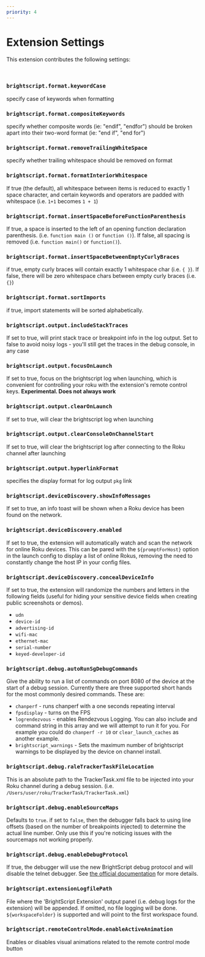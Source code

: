 ```yaml
---
priority: 4
---
```

# Extension Settings

This extension contributes the following settings:

<br/>

### `brightscript.format.keywordCase`
specify case of keywords when formatting

### `brightscript.format.compositeKeywords`
specify whether composite words (ie: "endif", "endfor") should be broken apart into their two-word format (ie: "end if", "end for")

### `brightscript.format.removeTrailingWhiteSpace`
specify whether trailing whitespace should be removed on format
### `brightscript.format.formatInteriorWhitespace`
If true (the default), all whitespace between items is reduced to exactly 1 space character, and certain keywords and operators are padded with whitespace (i.e. `1+1` becomes `1 + 1`)
### `brightscript.format.insertSpaceBeforeFunctionParenthesis`
If true, a space is inserted to the left of an opening function declaration parenthesis. (i.e. `function main ()` or `function ()`). If false, all spacing is removed (i.e. `function main()` or `function()`).
### `brightscript.format.insertSpaceBetweenEmptyCurlyBraces`

if true, empty curly braces will contain exactly 1 whitespace char (i.e. `{ }`). If false, there will be zero whitespace chars between empty curly braces (i.e. `{}`)
### `brightscript.format.sortImports`
if true, import statements will be sorted alphabetically.
### `brightscript.output.includeStackTraces`
If set to true, will print stack trace or breakpoint info in the log output. Set to false to avoid noisy logs - you'll still get the traces in the debug console, in any case
### `brightscript.output.focusOnLaunch`
If set to true, focus on the brightscript log when launching, which is convenient for controlling your roku with the extension's remote control keys. **Experimental. Does not always work**
### `brightscript.output.clearOnLaunch`
If set to true, will clear the brightscript log when launching
### `brightscript.output.clearConsoleOnChannelStart`
If set to true, will clear the brightscript log after connecting to the Roku channel after launching
### `brightscript.output.hyperlinkFormat`
specifies the display format for log output `pkg` link
### `brightscript.deviceDiscovery.showInfoMessages`
If set to true, an info toast will be shown when a Roku device has been found on the network.
### `brightscript.deviceDiscovery.enabled`
If set to true, the extension will automatically watch and scan the network for online Roku devices. This can be pared with the `${promptForHost}` option in the launch config to display a list of online Rokus, removing the need to constantly change the host IP in your config files.
### `brightscript.deviceDiscovery.concealDeviceInfo`
If set to true, the extension will randomize the numbers and letters in the following fields (useful for hiding your sensitive device fields when creating public screenshots or demos).
 - `udn`
 - `device-id`
 - `advertising-id`
 - `wifi-mac`
 - `ethernet-mac`
 - `serial-number`
 - `keyed-developer-id`

### `brightscript.debug.autoRunSgDebugCommands`
Give the ability to run a list of commands on port 8080 of the device at the start of a debug session. Currently there are three supported short hands for the most commonly desired commands. These are:
 - `chanperf` - runs chanperf with a one seconds repeating interval
 - `fpsdisplay` - turns on the FPS
 - `logrendezvous` - enables Rendezvous Logging. You can also include and command string in this array and we will attempt to run it for you. For example you could do `chanperf -r 10` or `clear_launch_caches` as another example.
 - `brightscript_warnings` - Sets the maximum number of brightscript warnings to be displayed by the device on channel install.
### `brightscript.debug.raleTrackerTaskFileLocation`
This is an absolute path to the TrackerTask.xml file to be injected into your Roku channel during a debug session. (i.e. `/Users/user/roku/TrackerTask/TrackerTask.xml`)
### `brightscript.debug.enableSourceMaps`
Defaults to `true`. if set to `false`, then the debugger falls back to using line offsets (based on the number of breakpoints injected) to determine the actual line number. Only use this if you're noticing issues with the sourcemaps not working properly.
### `brightscript.debug.enableDebugProtocol`
If true, the debugger will use the new BrightScript debug protocol and will disable the telnet debugger. See [the official documentation](https://developer.roku.com/en-ca/docs/developer-program/debugging/socket-based-debugger.md) for more details.
### `brightscript.extensionLogfilePath`
File where the 'BrightScript Extension' output panel (i.e. debug logs for the extension) will be appended. If omitted, no file logging will be done. `${workspaceFolder}` is supported and will point to the first workspace found.
### `brightscript.remoteControlMode.enableActiveAnimation`
Enables or disables visual animations related to the remote control mode button